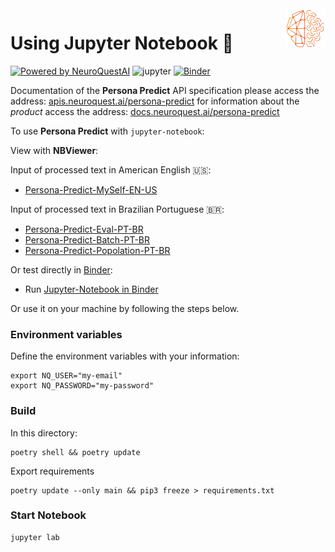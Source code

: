 <img src="https://raw.githubusercontent.com/NeuroQuestAi/neuroquestai.github.io/main/brand/products/persona-predict/persona-predict-orange-128.png" align="right" width="65" height="65"/>

# Using Jupyter Notebook 🚀

[![Powered by NeuroQuestAI](https://img.shields.io/badge/powered%20by-NeuroQuestAI-orange.svg?style=flat&colorA=E1523D&colorB=007D8A)](
https://neuroquest.ai)
![jupyter](https://img.shields.io/static/v1.svg?label=jupyter&message=4.0.6%20&color=orange)
[![Binder](https://mybinder.org/badge_logo.svg)](https://mybinder.org/v2/gh/NeuroQuestAi/neuroquest-examples/HEAD?labpath=products%2Fpersona-predict%2Fnotebooks)

Documentation of the **Persona Predict** API specification please access the address: [apis.neuroquest.ai/persona-predict](https://apis.neuroquest.ai/persona-predict/) for 
information about the *product* access the address: [docs.neuroquest.ai/persona-predict](https://docs.neuroquest.ai/persona-predict/)

To use **Persona Predict** with `jupyter-notebook`:

View with **NBViewer**:

Input of processed text in American English 🇺🇸:

 - [Persona-Predict-MySelf-EN-US](https://nbviewer.org/github/NeuroQuestAi/neuroquest-examples/blob/main/products/persona-predict/notebooks/Persona-Predict-MySelf-EN-US.ipynb?flush_cache=true)

Input of processed text in Brazilian Portuguese 🇧🇷:

  - [Persona-Predict-Eval-PT-BR](https://nbviewer.org/github/NeuroQuestAi/neuroquest-examples/blob/main/products/persona-predict/notebooks/Persona-Predict-Eval-PT-BR.ipynb?flush_cache=true)
  - [Persona-Predict-Batch-PT-BR](https://nbviewer.org/github/NeuroQuestAi/neuroquest-examples/blob/main/products/persona-predict/notebooks/Persona-Predict-Batch-PT-BR.ipynb?flush_cache=true)
  - [Persona-Predict-Popolation-PT-BR](https://nbviewer.org/github/NeuroQuestAi/neuroquest-examples/blob/main/products/persona-predict/notebooks/Persona-Predict-Pop-PT-BR.ipynb?flush_cache=true)

Or test directly in [Binder](https://mybinder.org/):

  - Run [Jupyter-Notebook in Binder](https://mybinder.org/v2/gh/NeuroQuestAi/neuroquest-examples/HEAD?labpath=products%2Fpersona-predict%2Fnotebooks)

Or use it on your machine by following the steps below.

### Environment variables

Define the environment variables with your information:

```shell
export NQ_USER="my-email"
export NQ_PASSWORD="my-password"
```

### Build

In this directory:

```shell
poetry shell && poetry update
```

Export requirements

```shell
poetry update --only main && pip3 freeze > requirements.txt
```

### Start Notebook

```shell
jupyter lab
```
